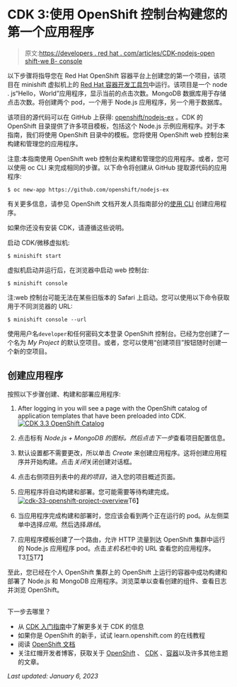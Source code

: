 # CDK 3:使用 OpenShift 控制台构建您的第一个应用程序

> 原文:[https://developers . red hat . com/articles/CDK-nodejs-open shift-we B- console](https://developers.redhat.com/articles/cdk-nodejs-openshift-web-console)

以下步骤将指导您在 Red Hat OpenShift 容器平台上创建您的第一个项目，该项目在 minishift 虚拟机上的 [Red Hat 容器开发工具包](/products/cdk/overview)中运行。该项目是一个 node . js“Hello，World”应用程序，显示当前的点击次数。MongoDB 数据库用于存储点击次数。将创建两个 pod，一个用于 Node.js 应用程序，另一个用于数据库。

该项目的源代码可以在 GitHub 上获得: [openshift/nodejs-ex](https://github.com/openshift/nodejs-ex) 。CDK 的 OpenShift 目录提供了许多项目模板，包括这个 Node.js 示例应用程序。对于本指南，我们将使用 OpenShift 目录中的模板。您将使用 OpenShift web 控制台来构建和管理您的应用程序。

注意:本指南使用 OpenShift web 控制台来构建和管理您的应用程序。或者，您可以使用 oc CLI 来完成相同的步骤。以下命令将创建从 GitHub 提取源代码的应用程序:

```
$ oc new-app https://github.com/openshift/nodejs-ex
```

有关更多信息，请参见 OpenShift 文档开发人员指南部分的[使用 CLI](https://docs.openshift.org/latest/dev_guide/application_lifecycle/new_app.html#using-the-cli) 创建应用程序。

如果你还没有安装 CDK，请遵循这些说明。

启动 CDK/微移虚拟机:

```
$ minishift start
```

虚拟机启动并运行后，在浏览器中启动 web 控制台:

```
$ minishift console
```

注:web 控制台可能无法在某些旧版本的 Safari 上启动。您可以使用以下命令获取用于不同浏览器的 URL:

```
$ minishift console --url
```

使用用户名`developer`和任何密码文本登录 OpenShift 控制台。已经为您创建了一个名为 *My Project* 的默认空项目。或者，您可以使用“创建项目”按钮随时创建一个新的空项目。

## 创建应用程序

按照以下步骤创建、构建和部署应用程序:

1.  After logging in you will see a page with the OpenShift catalog of application templates that have been preloaded into CDK.  
     [![CDK 3.3 OpenShift Catalog](../Images/85769ea683e21b077d90bb841465cbbc.png "cdk-33-openshift-console")](/sites/default/files/01-cdk33-openshift-catalog.png)
2.  点击标有 *Node.js + MongoDB 的图标。*然后点击*下一步*查看项目配置信息。

3.  默认设置都不需要更改，所以单击 *Create* 来创建应用程序。这将创建应用程序并开始构建。点击*关闭*关闭创建对话框。

4.  点击右侧项目列表中的*我的项目*，进入您的项目概述页面。

5.  应用程序将自动构建和部署。您可能需要等待构建完成。
    [![cdk-33-openshift-project-overview](../Images/4e623aab275d12f606211f11eda8e831.png "cdk-3.3-openshift-project-overview")](/sites/default/files/02-cdk33-project-overview.png)T6】
6.  当应用程序完成构建和部署时，您应该会看到两个正在运行的 pod。从左侧菜单中选择*应用*。然后选择*路线*。

7.  应用程序模板创建了一个路由，允许 HTTP 流量到达 OpenShift 集群中运行的 Node.js 应用程序 pod。点击*主机名*栏中的 URL 查看您的应用程序。
    T3[T5](/sites/default/files/03-cdk33-routes.png)T7】

至此，您已经在个人 OpenShift 集群上的 OpenShift 上运行的容器中成功构建和部署了 Node.js 和 MongoDB 应用程序。浏览菜单以查看创建的组件、查看日志并浏览 OpenShift。

## 
下一步去哪里？

*   从 [CDK 入门指南](https://access.redhat.com/documentation/en-us/red_hat_container_development_kit/3.3/html-single/getting_started_guide/index)中了解更多关于 CDK 的信息
*   如果你是 OpenShift 的新手，试试 learn.openshift.com 的在线教程
*   阅读 [OpenShift 文档](https://docs.openshift.com/container-platform/3.7/welcome/index.html)
*   关注红帽开发者博客，获取关于 [OpenShift](https://developers.redhat.com/blog/category/openshift/) 、 [CDK](https://developers.redhat.com/blog/category/container-development-kit/) 、[容器](https://developers.redhat.com/blog/category/containers/)以及许多其他主题的文章。

*Last updated: January 6, 2023*